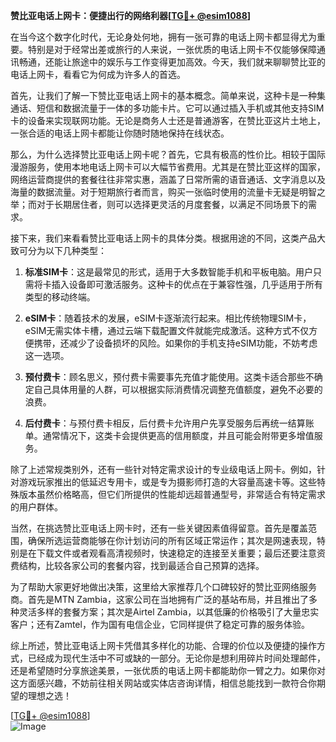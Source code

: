 **赞比亚电话上网卡：便捷出行的网络利器[[TG💪+ @esim1088](https://t.me/s/esim1088)]**

在当今这个数字化时代，无论身处何地，拥有一张可靠的电话上网卡都显得尤为重要。特别是对于经常出差或旅行的人来说，一张优质的电话上网卡不仅能够保障通讯畅通，还能让旅途中的娱乐与工作变得更加高效。今天，我们就来聊聊赞比亚的电话上网卡，看看它为何成为许多人的首选。

首先，让我们了解一下赞比亚电话上网卡的基本概念。简单来说，这种卡是一种集通话、短信和数据流量于一体的多功能卡片。它可以通过插入手机或其他支持SIM卡的设备来实现联网功能。无论是商务人士还是普通游客，在赞比亚这片土地上，一张合适的电话上网卡都能让你随时随地保持在线状态。

那么，为什么选择赞比亚电话上网卡呢？首先，它具有极高的性价比。相较于国际漫游服务，使用本地电话上网卡可以大幅节省费用。尤其是在赞比亚这样的国家，网络运营商提供的套餐往往非常实惠，涵盖了日常所需的语音通话、文字消息以及海量的数据流量。对于短期旅行者而言，购买一张临时使用的流量卡无疑是明智之举；而对于长期居住者，则可以选择更灵活的月度套餐，以满足不同场景下的需求。

接下来，我们来看看赞比亚电话上网卡的具体分类。根据用途的不同，这类产品大致可分为以下几种类型：

1. **标准SIM卡**：这是最常见的形式，适用于大多数智能手机和平板电脑。用户只需将卡插入设备即可激活服务。这种卡的优点在于兼容性强，几乎适用于所有类型的移动终端。
   
2. **eSIM卡**：随着技术的发展，eSIM卡逐渐流行起来。相比传统物理SIM卡，eSIM无需实体卡槽，通过云端下载配置文件就能完成激活。这种方式不仅方便携带，还减少了设备损坏的风险。如果你的手机支持eSIM功能，不妨考虑这一选项。

3. **预付费卡**：顾名思义，预付费卡需要事先充值才能使用。这类卡适合那些不确定自己具体用量的人群，可以根据实际消费情况调整充值额度，避免不必要的浪费。

4. **后付费卡**：与预付费卡相反，后付费卡允许用户先享受服务后再统一结算账单。通常情况下，这类卡会提供更高的信用额度，并且可能会附带更多增值服务。

除了上述常规类别外，还有一些针对特定需求设计的专业级电话上网卡。例如，针对游戏玩家推出的低延迟专用卡，或是专为摄影师打造的大容量高速卡等。这些特殊版本虽然价格略高，但它们所提供的性能却远超普通型号，非常适合有特定需求的用户群体。

当然，在挑选赞比亚电话上网卡时，还有一些关键因素值得留意。首先是覆盖范围，确保所选运营商能够在你计划访问的所有区域正常运作；其次是网速表现，特别是在下载文件或者观看高清视频时，快速稳定的连接至关重要；最后还要注意资费结构，比较各家公司的套餐内容，找到最适合自己预算的选择。

为了帮助大家更好地做出决策，这里给大家推荐几个口碑较好的赞比亚网络服务商。首先是MTN Zambia，这家公司在当地拥有广泛的基站布局，并且推出了多种灵活多样的套餐方案；其次是Airtel Zambia，以其低廉的价格吸引了大量忠实客户；还有Zamtel，作为国有电信企业，它同样提供了稳定可靠的服务体验。

综上所述，赞比亚电话上网卡凭借其多样化的功能、合理的价位以及便捷的操作方式，已经成为现代生活中不可或缺的一部分。无论你是想利用碎片时间处理邮件，还是希望随时分享旅途美景，一张优质的电话上网卡都能助你一臂之力。如果你对这方面感兴趣，不妨前往相关网站或实体店咨询详情，相信总能找到一款符合你期望的理想之选！

[[TG💪+ @esim1088](https://t.me/s/esim1088)]  
![Image](https://i.postimg.cc/4NQfJmqS/Snipaste-2025-05-13-00-14-12.png)